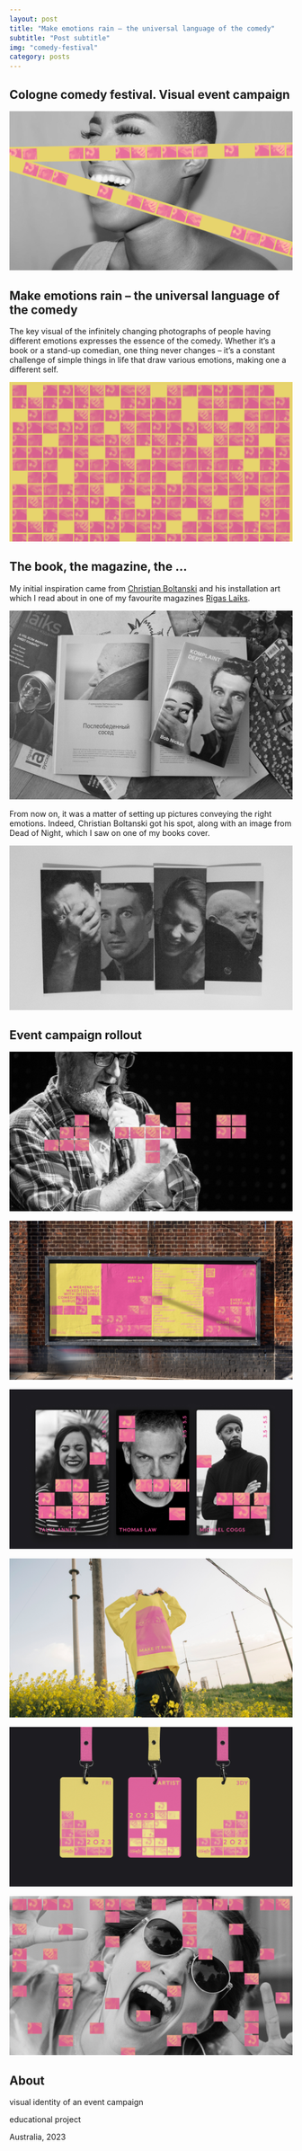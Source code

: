 ```yaml
---
layout: post
title: "Make emotions rain – the universal language of the comedy"
subtitle: "Post subtitle"
img: "comedy-festival"
category: posts
---
```


## Cologne comedy festival. Visual event campaign

![cf](/img/comedy-festival-1.jpg)

## Make emotions rain – the universal language of the comedy

<span class="half-content">The key visual of the infinitely changing photographs of people having different emotions expresses the essence of the comedy.
Whether it’s a book or a stand-up comedian, one thing never changes – it’s a constant challenge of simple things in life that draw various emotions, making one a different self.

![cf](/img/comedy-festival-2.jpg)

## The book, the magazine, the ...

<span class="half-content">My initial inspiration came from [Christian Boltanski](https://en.wikipedia.org/wiki/Christian_Boltanski) and his installation art 
which I read about in one of my favourite magazines [Rigas Laiks](https://www.rigaslaiks.com/).

![cf](/img/comedy-festival-10.jpg)

<span class="half-content">From now on, it was a matter of setting up pictures conveying the right emotions. Indeed, Christian Boltanski got his spot,
along with an image from Dead of Night, which I saw on one of my books cover.

![cf](/img/comedy-festival-3.jpg)

## Event campaign rollout

![cf](/img/comedy-festival-4.jpg)

![cf](/img/comedy-festival-5.jpg)

![cf](/img/comedy-festival-6.jpg)

![cf](/img/comedy-festival-7.jpg)

![cf](/img/comedy-festival-8.jpg)

![cf](/img/comedy-festival-9.jpg)

## About

visual identity of an event campaign

educational project

Australia, 2023